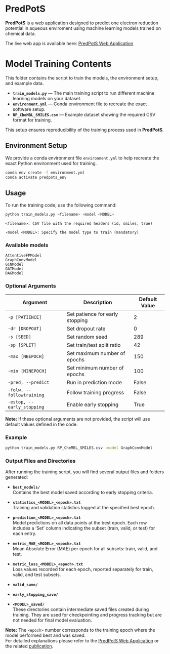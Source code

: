 # PredPotS

**PredPotS** is a web application designed to predict one electron reduction potential in aqueous enviroment using machine learning models trained on chemical data.

The live web app is available here: [PredPotS Web Application](https://predpots.ttk.hu/)  

# Model Training Contents

This folder contains the script to train the models, the environment setup, and example data.

- **`train_models.py`** — The main training script to run different machine learning models on your dataset.  
- **`environment.yml`** — Conda environment file to recreate the exact software setup.  
- **`RP_CheMBL_SMILES.csv`** — Example dataset showing the required CSV format for training.

This setup ensures reproducibility of the training process used in **PredPotS**.

## Environment Setup

We provide a conda environment file `environment.yml` to help recreate the exact Python environment used for training.

```bash
conda env create -f environment.yml
conda activate predpots_env
```

## Usage

To run the training code, use the following command:

```bash
python train_models.py <filename> -model <MODEL>
```

    <filename>: CSV file with the required headers (id, smiles, true)

    -model <MODEL>: Specify the model type to train (mandatory)

### Available models
    AttentiveFPModel
    GraphConvModel
    GCNModel
    GATModel
    DAGModel

### Optional Arguments

| Argument               | Description                               | Default Value |
|------------------------|-------------------------------------------|---------------|
| `-p [PATIENCE]`        | Set patience for early stopping           | 2             |
| `-dr [DROPOUT]`        | Set dropout rate                          | 0             |
| `-s [SEED]`            | Set random seed                          | 289           |
| `-sp [SPLIT]`          | Set train/test split ratio                | 42            |
| `-max [NBEPOCH]`       | Set maximum number of epochs               | 150           |
| `-min [MINEPOCH]`      | Set minimum number of epochs               | 100           |
| `-pred, --predict`     | Run in prediction mode                     | False         |
| `-folw, --followtraining` | Follow training progress                | False         |
| `-estop, --early_stopping` | Enable early stopping                  | True          |

**Note:** If these optional arguments are not provided, the script will use default values defined in the code.

### Example

```bash
python train_models.py RP_CheMBL_SMILES.csv -model GraphConvModel
```

### Output Files and Directories

After running the training script, you will find several output files and folders generated:

- **`best_models/`**  
  Contains the best model saved according to early stopping criteria.

- **`statistics_<MODEL>_<epoch>.txt`**  
  Training and validation statistics logged at the specified best epoch.

- **`prediction_<MODEL>_<epoch>.txt`**  
  Model predictions on all data points at the best epoch. Each row includes a ‘Set’ column indicating the subset (train, valid, or test) for each entry.

- **`metric_MAE_<MODEL>_<epoch>.txt`**  
  Mean Absolute Error (MAE) per epoch for all subsets: train, valid, and test.

- **`metric_loss_<MODEL>_<epoch>.txt`**  
  Loss values recorded for each epoch, reported separately for train, valid, and test subsets.

- **`valid_save/`**  
- **`early_stopping_save/`**  
- **`<MODEL>_saved/`**  
  These directories contain intermediate saved files created during training. They are used for checkpointing and progress tracking but are not needed for final model evaluation.

**Note:** The `<epoch>` number corresponds to the training epoch where the model performed best and was saved.  
For detailed explanations please refer to the  [PredPotS Web Application](https://predpots.ttk.hu/) or the related [publication](YOUR_PAPER_LINK).



